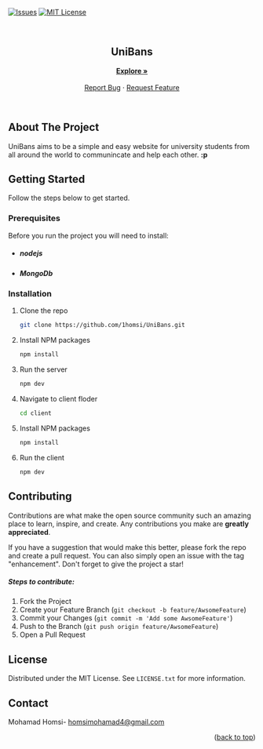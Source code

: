 <div id="top"></div>

[![Issues][issues-shield]][issues-url]
[![MIT License][license-shield]][license-url]

<br />
<h2 align="center">UniBans</h2>
  <p align="center">
    <a href="https://github.com/1homsi/UniBans"><strong>Explore »</strong></a>
    <br />
    <br />
    <a href="https://github.com/1homsi/UniBans/issues">Report Bug</a>
    ·
    <a href="https://github.com/1homsi/UniBans/issues">Request Feature</a>

  </p>
</div>

<br/>

## About The Project

UniBans aims to be a simple and easy website for university students from all around the world to communincate and help each other. **:p**

## Getting Started

Follow the steps below to get started.

### Prerequisites

Before you run the project you will need to install:

- <h5><strong>nodejs</strong></h5>
- <h5><strong>MongoDb</strong></h5>

### Installation

1. Clone the repo
   ```sh
   git clone https://github.com/1homsi/UniBans.git
   ```
2. Install NPM packages
   ```sh
   npm install
   ```
3. Run the server
   ```sh
   npm dev
   ```
4. Navigate to client floder
   ```sh
   cd client
   ```
5. Install NPM packages

   ```sh
   npm install
   ```

6. Run the client
   ```sh
   npm dev
   ```

## Contributing

Contributions are what make the open source community such an amazing place to learn, inspire, and create. Any contributions you make are **greatly appreciated**.

If you have a suggestion that would make this better, please fork the repo and create a pull request. You can also simply open an issue with the tag "enhancement".
Don't forget to give the project a star!

##### Steps to contribute:

1. Fork the Project
2. Create your Feature Branch (`git checkout -b feature/AwsomeFeature`)
3. Commit your Changes (`git commit -m 'Add some AwsomeFeature'`)
4. Push to the Branch (`git push origin feature/AwsomeFeature`)
5. Open a Pull Request

<!-- LICENSE -->

## License

Distributed under the MIT License. See `LICENSE.txt` for more information.

<!-- CONTACT -->

## Contact

Mohamad Homsi- homsimohamad4@gmail.com

<p align="right">(<a href="#top">back to top</a>)</p>

[issues-shield]: https://img.shields.io/github/issues/1homsi/UniBans.svg?style=for-the-badge
[issues-url]: https://github.com/1homsi/UniBans/issues
[license-shield]: https://img.shields.io/github/license/1homsi/UniBans.svg?style=for-the-badge
[license-url]: https://github.com/1homsi/UniBans/blob/master/LICENSE.txt
[product-screenshot]: images/screenshot.png
